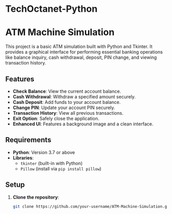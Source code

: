 # TechOctanet-Python

# ATM Machine Simulation

This project is a basic ATM simulation built with Python and Tkinter. It provides a graphical interface for performing essential banking operations like balance inquiry, cash withdrawal, deposit, PIN change, and viewing transaction history.

## Features
- **Check Balance**: View the current account balance.
- **Cash Withdrawal**: Withdraw a specified amount securely.
- **Cash Deposit**: Add funds to your account balance.
- **Change PIN**: Update your account PIN securely.
- **Transaction History**: View all previous transactions.
- **Exit Option**: Safely close the application.
- **Enhanced UI**: Features a background image and a clean interface.

## Requirements
- **Python**: Version 3.7 or above
- **Libraries**:
  - `tkinter` (built-in with Python)
  - `Pillow` (install via `pip install pillow`)

## Setup
1. **Clone the repository**:
   ```bash
   git clone https://github.com/your-username/ATM-Machine-Simulation.git
